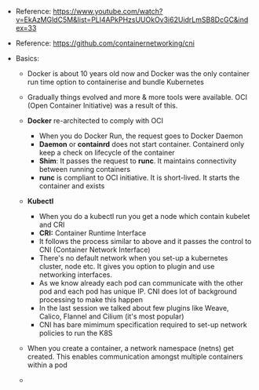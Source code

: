 - Reference: https://www.youtube.com/watch?v=EkAzMGldC5M&list=PLl4APkPHzsUUOkOv3i62UidrLmSB8DcGC&index=33
- Reference: https://github.com/containernetworking/cni

- Basics:
  - Docker is about 10 years old now and Docker was the only container run time option to containerise and bundle Kubernetes

  - Gradually things evolved and more & more tools were available. OCI (Open Container Initiative) was a result of this.

  - **Docker** re-architected to comply with OCI
    - When you do Docker Run, the request goes to Docker Daemon
    - **Daemon** or **containrd** does not start container. Containerd only keep a check on lifecycle of the container
    - **Shim**: It passes the request to **runc**. It maintains connectivity between running containers
    - **runc** is compliant to OCI initiative. It is short-lived. It starts the container and exists

  - **Kubectl**
    - When you do a kubectl run you get a node which contain kubelet and CRI
    - **CRI:** Container Runtime Interface
    - It follows the process similar to above and it passes the control to CNI (Container Network Interface)
    - There's no default network when you set-up a kubernetes cluster, node etc. It gives you option to plugin and use networking interfaces.
    - As we know already each pod can communicate with the other pod and each pod has unique IP. CNI does lot of background processing to make this happen
    - In the last session we talked about few plugins like Weave, Calico, Flannel and Cilium (it's most popular)
    - CNI has bare mimimum specification required to set-up network policies to run the K8S
    
  - When you create a container, a network namespace (netns) get created. This enables communication amongst multiple containers within a pod  
  -   
